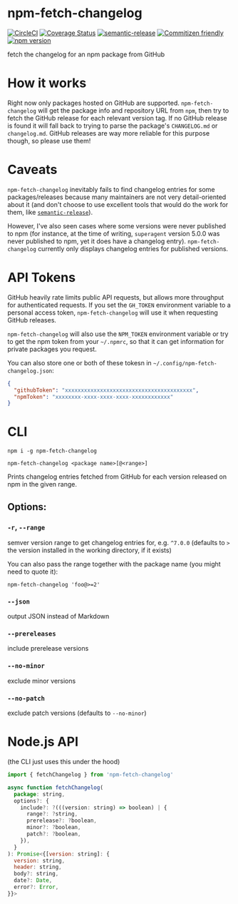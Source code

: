 # npm-fetch-changelog

[![CircleCI](https://circleci.com/gh/jedwards1211/npm-fetch-changelog.svg?style=svg)](https://circleci.com/gh/jedwards1211/npm-fetch-changelog)
[![Coverage Status](https://codecov.io/gh/jedwards1211/npm-fetch-changelog/branch/master/graph/badge.svg)](https://codecov.io/gh/jedwards1211/npm-fetch-changelog)
[![semantic-release](https://img.shields.io/badge/%20%20%F0%9F%93%A6%F0%9F%9A%80-semantic--release-e10079.svg)](https://github.com/semantic-release/semantic-release)
[![Commitizen friendly](https://img.shields.io/badge/commitizen-friendly-brightgreen.svg)](http://commitizen.github.io/cz-cli/)
[![npm version](https://badge.fury.io/js/npm-fetch-changelog.svg)](https://badge.fury.io/js/npm-fetch-changelog)

fetch the changelog for an npm package from GitHub

# How it works

Right now only packages hosted on GitHub are supported. `npm-fetch-changelog` will get
the package info and repository URL from `npm`, then try to fetch the GitHub
release for each relevant version tag. If no GitHub release is found it will
fall back to trying to parse the package's `CHANGELOG.md` or `changelog.md`.
GitHub releases are way more reliable for this purpose though, so please use
them!

# Caveats

`npm-fetch-changelog` inevitably fails to find changelog entries for some packages/releases
because many maintainers are not very detail-oriented about it (and don't choose
to use excellent tools that would do the work for them, like
[`semantic-release`](https://github.com/semantic-release/semantic-release)).

However, I've also seen cases where some versions were never published to npm
(for instance, at the time of writing, `superagent` version 5.0.0 was never
published to npm, yet it does have a changelog entry). `npm-fetch-changelog` currently
only displays changelog entries for published versions.

# API Tokens

GitHub heavily rate limits public API requests, but allows more throughput for
authenticated requests. If you set the `GH_TOKEN` environment variable to a
personal access token, `npm-fetch-changelog` will use it when requesting GitHub releases.

`npm-fetch-changelog` will also use the `NPM_TOKEN` environment variable or try to get
the npm token from your `~/.npmrc`, so that it can get information for private
packages you request.

You can also store one or both of these tokesn in `~/.config/npm-fetch-changelog.json`:

```json
{
  "githubToken": "xxxxxxxxxxxxxxxxxxxxxxxxxxxxxxxxxxxxxxxx",
  "npmToken": "xxxxxxxx-xxxx-xxxx-xxxx-xxxxxxxxxxxx"
}
```

# CLI

```
npm i -g npm-fetch-changelog
```

```
npm-fetch-changelog <package name>[@<range>]
```

Prints changelog entries fetched from GitHub for each
version released on npm in the given range.

## Options:

### `-r`, `--range`

semver version range to get changelog entries for, e.g. `^7.0.0` (defaults to `>` the version installed in the working directory, if it exists)

You can also pass the range together with the package name (you might need to quote it):

```
npm-fetch-changelog 'foo@>=2'
```

### `--json`

output JSON instead of Markdown

### `--prereleases`

include prerelease versions

### `--no-minor`

exclude minor versions

### `--no-patch`

exclude patch versions (defaults to `--no-minor`)

# Node.js API

(the CLI just uses this under the hood)

```js
import { fetchChangelog } from 'npm-fetch-changelog'
```

```js
async function fetchChangelog(
  package: string,
  options?: {
    include?: ?(((version: string) => boolean) | {
      range?: ?string,
      prerelease?: ?boolean,
      minor?: ?boolean,
      patch?: ?boolean,
    }),
  }
): Promise<{[version: string]: {
  version: string,
  header: string,
  body?: string,
  date?: Date,
  error?: Error,
}}>
```
